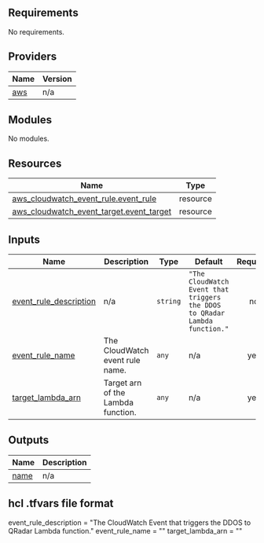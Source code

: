 ## Requirements

No requirements.

## Providers

| Name | Version |
|------|---------|
| <a name="provider_aws"></a> [aws](#provider\_aws) | n/a |

## Modules

No modules.

## Resources

| Name | Type |
|------|------|
| [aws_cloudwatch_event_rule.event_rule](https://registry.terraform.io/providers/hashicorp/aws/latest/docs/resources/cloudwatch_event_rule) | resource |
| [aws_cloudwatch_event_target.event_target](https://registry.terraform.io/providers/hashicorp/aws/latest/docs/resources/cloudwatch_event_target) | resource |

## Inputs

| Name | Description | Type | Default | Required |
|------|-------------|------|---------|:--------:|
| <a name="input_event_rule_description"></a> [event\_rule\_description](#input\_event\_rule\_description) | n/a | `string` | `"The CloudWatch Event that triggers the DDOS to QRadar Lambda function."` | no |
| <a name="input_event_rule_name"></a> [event\_rule\_name](#input\_event\_rule\_name) | The CloudWatch event rule name. | `any` | n/a | yes |
| <a name="input_target_lambda_arn"></a> [target\_lambda\_arn](#input\_target\_lambda\_arn) | Target arn of the Lambda function. | `any` | n/a | yes |

## Outputs

| Name | Description |
|------|-------------|
| <a name="output_name"></a> [name](#output\_name) | n/a |


## hcl .tfvars file format

event_rule_description = "The CloudWatch Event that triggers the DDOS to QRadar Lambda function."
event_rule_name        = ""
target_lambda_arn      = ""

